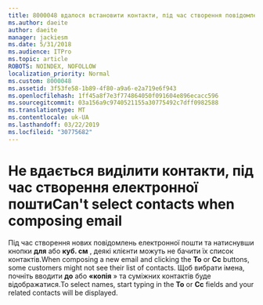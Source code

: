 ```yaml
---
title: 8000048 вдалося встановити контакти, під час створення повідомлення електронної пошти у Outlook.com
ms.author: daeite
author: daeite
manager: jackiesm
ms.date: 5/31/2018
ms.audience: ITPro
ms.topic: article
ROBOTS: NOINDEX, NOFOLLOW
localization_priority: Normal
ms.custom: 8000048
ms.assetid: 3f53fe58-1b89-4f80-a9a6-e2a719e6f943
ms.openlocfilehash: 1ff45a8f7e3f774864050f091604e896ecacc596
ms.sourcegitcommit: 03a156a9c9740521155a30775492c7dff0982588
ms.translationtype: MT
ms.contentlocale: uk-UA
ms.lasthandoff: 03/22/2019
ms.locfileid: "30775682"
---
```

# <a name="cant-select-contacts-when-composing-email"></a><span data-ttu-id="79acf-102">Не вдається виділити контакти, під час створення електронної пошти</span><span class="sxs-lookup"><span data-stu-id="79acf-102">Can't select contacts when composing email</span></span>

<span data-ttu-id="79acf-103">Під час створення нових повідомлень електронної пошти та натиснувши кнопки **для** або **куб. см** , деякі клієнти можуть не бачити їх список контактів.</span><span class="sxs-lookup"><span data-stu-id="79acf-103">When composing a new email and clicking the **To** or **Cc** buttons, some customers might not see their list of contacts.</span></span> <span data-ttu-id="79acf-104">Щоб вибрати імена, почніть вводити **до** або **«копія** » та суміжних контактів буде відображатися.</span><span class="sxs-lookup"><span data-stu-id="79acf-104">To select names, start typing in the **To** or **Cc** fields and your related contacts will be displayed.</span></span> 
  

